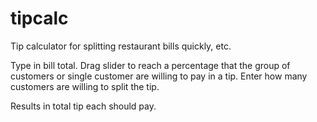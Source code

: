 # tipcalc
Tip calculator for splitting restaurant bills quickly, etc.

Type in bill total.
Drag slider to reach a percentage that the group of customers or single customer are willing to pay in a tip.
Enter how many customers are willing to split the tip.

Results in total tip each should pay.
